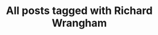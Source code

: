 ---
layout: tag
title: "All posts tagged with Richard Wrangham"
permalink: /weblog/tags/richard-wrangham/
taxonomy: Richard Wrangham
---